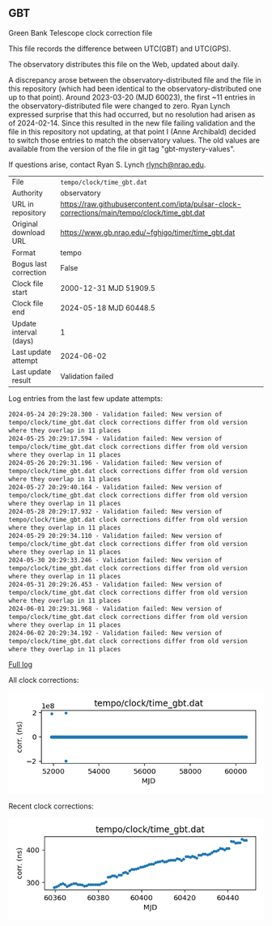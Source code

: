 
## GBT

Green Bank Telescope clock correction file

This file records the difference between UTC(GBT) and UTC(GPS).

The observatory distributes this file on the Web, updated about daily.

A discrepancy arose between the observatory-distributed file and the
file in this repository (which had been identical to the 
observatory-distributed one up to that point). Around 
2023-03-20 (MJD 60023), the first ~11 entries in the 
observatory-distributed file were changed to zero.
Ryan Lynch expressed surprise that this had occurred, but no
resolution had arisen as of 2024-02-14. Since this resulted in
the new file failing validation and the file in this repository
not updating, at that point I (Anne Archibald) decided to
switch those entries to match the observatory values. The old values
are available from the version of the file in git tag 
"gbt-mystery-values".

If questions arise, contact Ryan S. Lynch <rlynch@nrao.edu>.

|     |     |
|:--- |:--- |
| File | `tempo/clock/time_gbt.dat` |
| Authority | observatory |
| URL in repository | <https://raw.githubusercontent.com/ipta/pulsar-clock-corrections/main/tempo/clock/time_gbt.dat> |
| Original download URL | <https://www.gb.nrao.edu/~fghigo/timer/time_gbt.dat> |
| Format | tempo |
| Bogus last correction | False |
| Clock file start | 2000-12-31 MJD 51909.5 |
| Clock file end | 2024-05-18 MJD 60448.5 |
| Update interval (days) | 1 |
| Last update attempt | 2024-06-02 |
| Last update result | Validation failed |

Log entries from the last few update attempts:
```
2024-05-24 20:29:28.300 - Validation failed: New version of tempo/clock/time_gbt.dat clock corrections differ from old version where they overlap in 11 places
2024-05-25 20:29:17.594 - Validation failed: New version of tempo/clock/time_gbt.dat clock corrections differ from old version where they overlap in 11 places
2024-05-26 20:29:31.196 - Validation failed: New version of tempo/clock/time_gbt.dat clock corrections differ from old version where they overlap in 11 places
2024-05-27 20:29:40.164 - Validation failed: New version of tempo/clock/time_gbt.dat clock corrections differ from old version where they overlap in 11 places
2024-05-28 20:29:17.932 - Validation failed: New version of tempo/clock/time_gbt.dat clock corrections differ from old version where they overlap in 11 places
2024-05-29 20:29:34.110 - Validation failed: New version of tempo/clock/time_gbt.dat clock corrections differ from old version where they overlap in 11 places
2024-05-30 20:29:33.246 - Validation failed: New version of tempo/clock/time_gbt.dat clock corrections differ from old version where they overlap in 11 places
2024-05-31 20:29:26.453 - Validation failed: New version of tempo/clock/time_gbt.dat clock corrections differ from old version where they overlap in 11 places
2024-06-01 20:29:31.968 - Validation failed: New version of tempo/clock/time_gbt.dat clock corrections differ from old version where they overlap in 11 places
2024-06-02 20:29:34.192 - Validation failed: New version of tempo/clock/time_gbt.dat clock corrections differ from old version where they overlap in 11 places
```
[Full log](https://raw.githubusercontent.com/ipta/pulsar-clock-corrections/main/log/tempo/clock/time_gbt.dat.log)


All clock corrections:

![plot of all clock corrections](time_gbt.dat.png "All corrections")

Recent clock corrections:

![plot of recent clock corrections](time_gbt.dat.short.png "Recent corrections")

